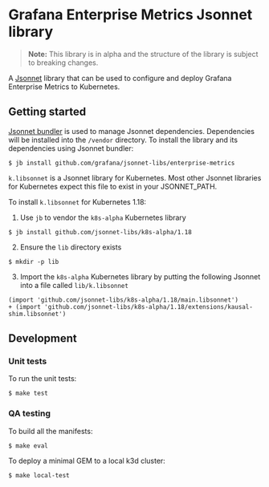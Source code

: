 # Grafana Enterprise Metrics Jsonnet library

> **Note:** This library is in alpha and the structure of the library is subject to breaking changes.

A [Jsonnet](https://jsonnet.org/) library that can be used to configure and deploy Grafana Enterprise Metrics to Kubernetes.

## Getting started

[Jsonnet bundler](https://github.com/jsonnet-bundler/jsonnet-bundler) is used to manage Jsonnet dependencies.
Dependencies will be installed into the `/vendor` directory.
To install the library and its dependencies using Jsonnet bundler:

```console
$ jb install github.com/grafana/jsonnet-libs/enterprise-metrics
```

`k.libsonnet` is a Jsonnet library for Kubernetes. Most other Jsonnet libraries for Kubernetes expect this file to exist in your JSONNET_PATH.

To install `k.libsonnet` for Kubernetes 1.18:

1. Use `jb` to vendor the `k8s-alpha` Kubernetes library
```console
$ jb install github.com/jsonnet-libs/k8s-alpha/1.18
```

2. Ensure the `lib` directory exists
```console
$ mkdir -p lib
```

3. Import the `k8s-alpha` Kubernetes library by putting the following Jsonnet into a file called `lib/k.libsonnet`
```jsonnet
(import 'github.com/jsonnet-libs/k8s-alpha/1.18/main.libsonnet')
+ (import 'github.com/jsonnet-libs/k8s-alpha/1.18/extensions/kausal-shim.libsonnet')
```

## Development

### Unit tests

To run the unit tests:

```console
$ make test
```

### QA testing

To build all the manifests:

```console
$ make eval
```

To deploy a minimal GEM to a local k3d cluster:

```console
$ make local-test
```
